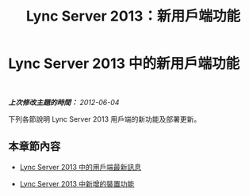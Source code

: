 ﻿---
title: Lync Server 2013：新用戶端功能
TOCTitle: 新用戶端功能
ms:assetid: 108bef85-329b-4252-8790-b13d271bd03e
ms:mtpsurl: https://technet.microsoft.com/zh-tw/library/Gg398192(v=OCS.15)
ms:contentKeyID: 49290120
ms.date: 08/10/2015
mtps_version: v=OCS.15
ms.translationtype: HT
---

# Lync Server 2013 中的新用戶端功能

 

_**上次修改主題的時間：** 2012-06-04_

下列各節說明 Lync Server 2013 用戶端的新功能及部署更新。

## 本章節內容

  - [Lync Server 2013 中的用戶端最新訊息](lync-server-2013-what-s-new-for-clients.md)

  - [Lync Server 2013 中新增的裝置功能](lync-server-2013-what-s-new-for-devices.md)

